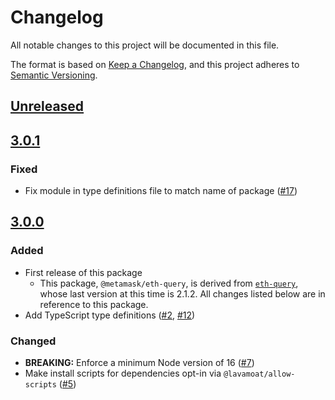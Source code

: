 # Changelog
All notable changes to this project will be documented in this file.

The format is based on [Keep a Changelog](https://keepachangelog.com/en/1.0.0/),
and this project adheres to [Semantic Versioning](https://semver.org/spec/v2.0.0.html).

## [Unreleased]

## [3.0.1]
### Fixed
- Fix module in type definitions file to match name of package ([#17](https://github.com/MetaMask/eth-query/pull/17))

## [3.0.0]
### Added
- First release of this package
  - This package, `@metamask/eth-query`, is derived from [`eth-query`](https://github.com/ethereumjs/eth-query), whose last version at this time is 2.1.2. All changes listed below are in reference to this package.
- Add TypeScript type definitions ([#2](https://github.com/MetaMask/eth-query/pull/2), [#12](https://github.com/MetaMask/eth-query/pull/12))

### Changed
- **BREAKING:** Enforce a minimum Node version of 16 ([#7](https://github.com/MetaMask/eth-query/pull/7))
- Make install scripts for dependencies opt-in via `@lavamoat/allow-scripts` ([#5](https://github.com/MetaMask/eth-query/pull/5))

[Unreleased]: https://github.com/MetaMask/eth-query/compare/v3.0.1...HEAD
[3.0.1]: https://github.com/MetaMask/eth-query/compare/v3.0.0...v3.0.1
[3.0.0]: https://github.com/MetaMask/eth-query/releases/tag/v3.0.0
